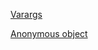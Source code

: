 [Varargs](https://medium.com/@VictoriousAura/oh-whats-this-in-public-static-void-main-string-args-in-java-d22318fc5455) 


[Anonymous object](https://www.tutorialspoint.com/Anonymous-object-in-Java#:~:text=Anonymous%20object%20in%20Java%20means,name%20assigned%20to%20that%20object.)